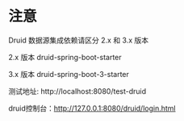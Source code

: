 # 注意
Druid 数据源集成依赖请区分 2.x 和 3.x 版本

2.x 版本
druid-spring-boot-starter

3.x 版本
druid-spring-boot-3-starter

测试地址: http://localhost:8080/test-druid

druid控制台：http://127.0.0.1:8080/druid/login.html